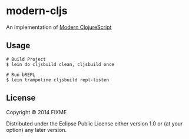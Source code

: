 # modern-cljs

An implementation of [Modern ClojureScript](https://github.com/magomimmo/modern-cljs)


## Usage

```
# Build Project
$ lein do cljsbuild clean, cljsbuild once

# Run bREPL
$ lein trampoline cljsbuild repl-listen

```

## License

Copyright © 2014 FIXME

Distributed under the Eclipse Public License either version 1.0 or (at
your option) any later version.
